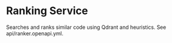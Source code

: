 # Ranking Service
Searches and ranks similar code using Qdrant and heuristics. See api/ranker.openapi.yml.
